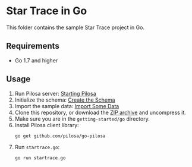 # Star Trace in Go

This folder contains the sample Star Trace project in Go.

## Requirements

* Go 1.7 and higher

## Usage

1. Run Pilosa server: [Starting Pilosa](https://www.pilosa.com/docs/getting-started/#starting-pilosa)
2. Initialize the schema: [Create the Schema](https://www.pilosa.com/docs/getting-started/#create-the-schema)
3. Import the sample data: [Import Some Data](https://www.pilosa.com/docs/getting-started/#import-some-data)
4. Clone this repository, or download the [ZIP archive](https://github.com/pilosa/getting-started/archive/master.zip) and uncompress it.
4. Make sure you are in the `getting-started/go` directory.
4. Install Pilosa client library:
    ```
    go get github.com/pilosa/go-pilosa
    ```
5. Run `startrace.go`:
    ```
    go run startrace.go
    ```
